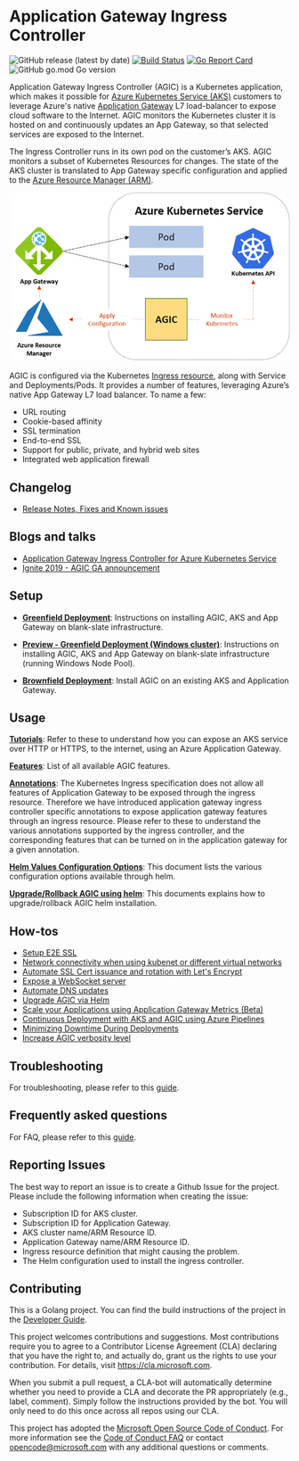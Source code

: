 # Application Gateway Ingress Controller
![GitHub release (latest by date)](https://img.shields.io/github/v/release/azure/application-gateway-kubernetes-ingress)
[![Build Status](https://dev.azure.com/azure/application-gateway-kubernetes-ingress/_apis/build/status/Merge%20Builds?branchName=master)](https://dev.azure.com/azure/application-gateway-kubernetes-ingress/_build/latest?definitionId=30&branchName=master)
[![Go Report Card](https://goreportcard.com/badge/Azure/application-gateway-kubernetes-ingress)](https://goreportcard.com/report/Azure/application-gateway-kubernetes-ingress)
![GitHub go.mod Go version](https://img.shields.io/github/go-mod/go-version/azure/application-gateway-kubernetes-ingress)

Application Gateway Ingress Controller (AGIC) is a Kubernetes application, which makes it possible for [Azure Kubernetes Service (AKS)](https://azure.microsoft.com/en-us/services/kubernetes-service/) customers to leverage Azure's native [Application Gateway](https://azure.microsoft.com/en-us/services/application-gateway/) L7 load-balancer to expose cloud software to the Internet. AGIC monitors the Kubernetes cluster it is hosted on and continuously updates an App Gateway, so that selected services are exposed to the Internet.

The Ingress Controller runs in its own pod on the customer’s AKS. AGIC monitors a subset of Kubernetes Resources for changes. The state of the AKS cluster is translated to App Gateway  specific configuration and applied to the [Azure Resource Manager (ARM)](https://docs.microsoft.com/en-us/azure/azure-resource-manager/resource-group-overview).

![Azure Application Gateway + AKS](docs/images/architecture.png)

AGIC is configured via the Kubernetes [Ingress resource](http://kubernetes.io/docs/user-guide/ingress/), along with Service and Deployments/Pods. It provides a number of features, leveraging Azure’s native App Gateway L7 load balancer. To name a few:
  - URL routing
  - Cookie-based affinity
  - SSL termination
  - End-to-end SSL
  - Support for public, private, and hybrid web sites
  - Integrated web application firewall

## Changelog
- [Release Notes, Fixes and Known issues](https://github.com/Azure/application-gateway-kubernetes-ingress/blob/master/CHANGELOG/CHANGELOG-1.2.md)


## Blogs and talks
- [Application Gateway Ingress Controller for Azure Kubernetes Service](https://azure.microsoft.com/en-us/blog/application-gateway-ingress-controller-for-azure-kubernetes-service/)
- [Ignite 2019 - AGIC GA announcement](https://myignite.techcommunity.microsoft.com/sessions/82945)


## Setup

- [**Greenfield Deployment**](docs/setup/install-new.md): Instructions on installing AGIC, AKS and App Gateway on
blank-slate infrastructure.

- [**Preview - Greenfield Deployment (Windows cluster)**](docs/setup/install-new-windows-cluster.md): Instructions on installing AGIC, AKS and App Gateway on
blank-slate infrastructure (running Windows Node Pool).

- [**Brownfield Deployment**](docs/setup/install-existing.md): Install AGIC on an existing AKS and Application Gateway.

## Usage

[**Tutorials**](docs/tutorials/tutorial.general.md): Refer to these to understand how you can expose an AKS service over HTTP or HTTPS, to the internet, using an Azure Application Gateway.

[**Features**](docs/features/): List of all available AGIC features.

[**Annotations**](docs/annotations.md): The Kubernetes Ingress specification does not allow all features of Application Gateway to be exposed through the ingress resource. Therefore we have introduced application gateway ingress controller specific annotations to expose application gateway features through an ingress resource. Please refer to these to understand the various annotations supported by the ingress controller, and the corresponding features that can be turned on in the application gateway for a given annotation.

[**Helm Values Configuration Options**](docs/helm-values-documenation.md): This document lists the various configuration options available through helm.

[**Upgrade/Rollback AGIC using helm**](docs/how-tos/helm-upgrade.md): This documents explains how to upgrade/rollback AGIC helm installation.

## How-tos
* [Setup E2E SSL](docs/tutorials/tutorial.e2e-ssl.md)
* [Network connectivity when using kubenet or different virtual networks](./docs/how-tos/networking.md)
* [Automate SSL Cert issuance and rotation with Let's Encrypt](docs/how-tos/lets-encrypt.md)
* [Expose a WebSocket server](docs/how-tos/websockets.md)
* [Automate DNS updates](docs/how-tos/dns.md)
* [Upgrade AGIC via Helm](docs/how-tos/helm-upgrade.md)
* [Scale your Applications using Application Gateway Metrics (Beta)](docs/how-tos/scale-applications-using-appgw-metrics.md)
* [Continuous Deployment with AKS and AGIC using Azure Pipelines](docs/how-tos/continuous-deployment.md)
* [Minimizing Downtime During Deployments](./docs/how-tos/minimize-downtime-during-deployments.md)
* [Increase AGIC verbosity level](./docs/logging-levels.md)

## Troubleshooting

For troubleshooting, please refer to this [guide](docs/troubleshootings).

## Frequently asked questions

For FAQ, please refer to this [guide](docs/faq.md).

## Reporting Issues

The best way to report an issue is to create a Github Issue for the project. Please include the following information when creating the issue:

- Subscription ID for AKS cluster.
- Subscription ID for Application Gateway.
- AKS cluster name/ARM Resource ID.
- Application Gateway name/ARM Resource ID.
- Ingress resource definition that might causing the problem.
- The Helm configuration used to install the ingress controller.

## Contributing

This is a Golang project. You can find the build instructions of the project in the [Developer Guide](docs/developers/developer-guideline.md).

This project welcomes contributions and suggestions.  Most contributions require you to agree to a
Contributor License Agreement (CLA) declaring that you have the right to, and actually do, grant us
the rights to use your contribution. For details, visit <https://cla.microsoft.com>.

When you submit a pull request, a CLA-bot will automatically determine whether you need to provide
a CLA and decorate the PR appropriately (e.g., label, comment). Simply follow the instructions
provided by the bot. You will only need to do this once across all repos using our CLA.

This project has adopted the [Microsoft Open Source Code of Conduct](https://opensource.microsoft.com/codeofconduct/).
For more information see the [Code of Conduct FAQ](https://opensource.microsoft.com/codeofconduct/faq/) or
contact [opencode@microsoft.com](mailto:opencode@microsoft.com) with any additional questions or comments.
